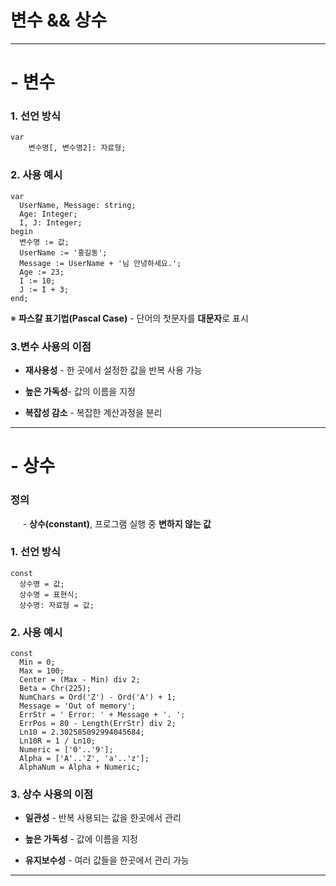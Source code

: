 # 변수 && 상수

****

# - 변수

### 1. 선언 방식

```delphi
var
    변수명[, 변수명2]: 자료형;
```

### 2. 사용 예시

```
var
  UserName, Message: string;
  Age: Integer;
  I, J: Integer;
begin
  변수명 := 값;
  UserName := '홍길동';
  Message := UserName + '님 안녕하세요.';
  Age := 23;
  I := 10;
  J := I + 3;
end;
```

※ **파스칼 표기법(Pascal Case)** - 단어의 첫문자를 **대문자**로 표시

### 3.변수 사용의 이점

* **재사용성** - 한 곳에서 설정한 값을 반복 사용 가능

* **높은 가독성**- 값의 이름을 지정

* **복잡성 감소** - 복잡한 계산과정을 분리

****

# - 상수

### 정의

     - **상수(constant)**, 프로그램 실행 중 **변하지 않는 값**

### 1. 선언 방식

```
const
  상수명 = 값;
  상수명 = 표현식;
  상수명: 자료형 = 값;
```

### 2. 사용 예시

```
const
  Min = 0;
  Max = 100;
  Center = (Max - Min) div 2;
  Beta = Chr(225);
  NumChars = Ord('Z') - Ord('A') + 1;
  Message = 'Out of memory';
  ErrStr = ' Error: ' + Message + '. ';
  ErrPos = 80 - Length(ErrStr) div 2;
  Ln10 = 2.302585092994045684;
  Ln10R = 1 / Ln10;
  Numeric = ['0'..'9'];
  Alpha = ['A'..'Z', 'a'..'z'];
  AlphaNum = Alpha + Numeric;
```

### 3. 상수 사용의 이점

* **일관성** - 반복 사용되는 값을 한곳에서 관리

* **높은 가독성** - 값에 이름을 지정

* **유지보수성** - 여러 값들을 한곳에서 관리 가능

****
